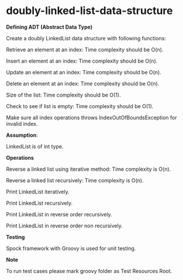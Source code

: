 # doubly-linked-list-data-structure

**Defining ADT (Abstract Data Type)**

Create a doubly LinkedList data structure with following functions:

Retrieve an element at an index: Time complexity should be O(n).

Insert an element at an index: Time complexity should be O(n).

Update an element at an index: Time complexity should be O(n).

Delete an element at an index: Time complexity should be O(n).

Size of the list: Time complexity should be O(1).

Check to see if list is empty: Time complexity should be O(1).

Make sure all index operations throws IndexOutOfBoundsException for invalid index.

**Assumption**:

LinkedList is of int type.

**Operations**

Reverse a linked list using iterative method: Time complexity is O(n).

Reverse a linked list recursively: Time complexity is O(n).

Print LinkedList iteratively.

Print LinkedList recursively.

Print LinkedList in reverse order recursively.

Print LinkedList in reverse order non recursively.

**Testing**

Spock framework with Groovy is used for unit testing.

**Note**

To run test cases please mark groovy folder as Test Resources Root.

